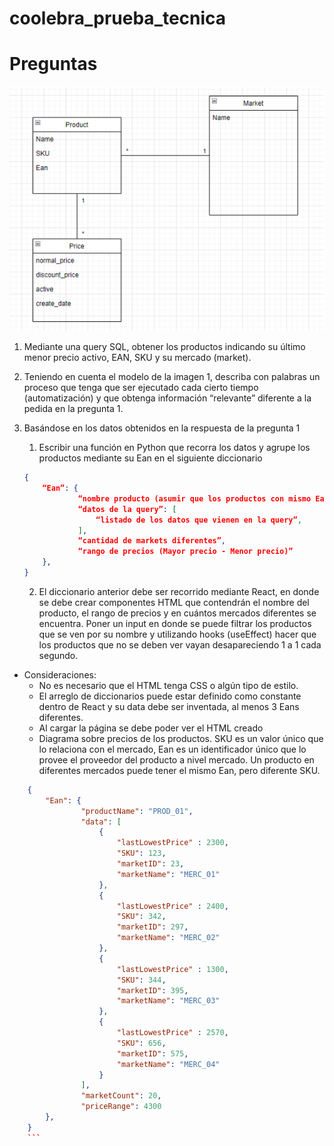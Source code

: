 # coolebra_prueba_tecnica

# Preguntas

![Alt text](image.png)

1. Mediante una query SQL, obtener los productos indicando su último menor precio activo, EAN, SKU y su mercado (market).
2. Teniendo en cuenta el modelo de la imagen 1, describa con palabras un proceso que tenga que ser ejecutado cada cierto tiempo (automatización) y que obtenga información “relevante” diferente a la pedida en la pregunta 1.
3. Basándose en los datos obtenidos en la respuesta de la pregunta 1
   1. Escribir una función en Python que recorra los datos y agrupe los productos mediante su Ean en el siguiente diccionario
   
    ```json
    {
        “Ean”: {
                “nombre producto (asumir que los productos con mismo Ean tienen el mismo nombre)”,
                “datos de la query”: [ 
                    “listado de los datos que vienen en la query”, 
                ],
                “cantidad de markets diferentes”,
                “rango de precios (Mayor precio - Menor precio)”
        },
    }
    ```
   2. El diccionario anterior debe ser recorrido mediante React, en donde se debe crear componentes HTML que contendrán el nombre del producto, el rango de precios y en cuántos mercados diferentes se encuentra. Poner un input en donde se puede filtrar los productos que se ven por su nombre y utilizando hooks (useEffect) hacer que los productos que no se deben ver vayan desapareciendo 1 a 1 cada segundo.

- Consideraciones:
  - No es necesario que el HTML tenga CSS o algún tipo de estilo.
  - El arreglo de diccionarios puede estar definido como constante dentro de React y su data debe ser inventada, al menos 3 Eans diferentes.
  - Al cargar la página se debe poder ver el HTML creado
  - Diagrama sobre precios de los productos. SKU es un valor único que lo relaciona con el mercado, Ean es un identificador único que lo provee el proveedor del producto a nivel mercado. Un producto en diferentes mercados puede tener el mismo Ean, pero diferente SKU.


```json
    {
        "Ean": {
                "productName": "PROD_01",
                "data": [
                    {
                        "lastLowestPrice" : 2300,
                        "SKU": 123,
                        "marketID": 23,
                        "marketName": "MERC_01"
                    },
                    {
                        "lastLowestPrice" : 2400,
                        "SKU": 342,
                        "marketID": 297,
                        "marketName": "MERC_02"
                    },
                    {
                        "lastLowestPrice" : 1300,
                        "SKU": 344,
                        "marketID": 395,
                        "marketName": "MERC_03"
                    },
                    {
                        "lastLowestPrice" : 2570,
                        "SKU": 656,
                        "marketID": 575,
                        "marketName": "MERC_04"
                    }
                ],
                "marketCount": 20,
                "priceRange": 4300
        },
    }
    ```